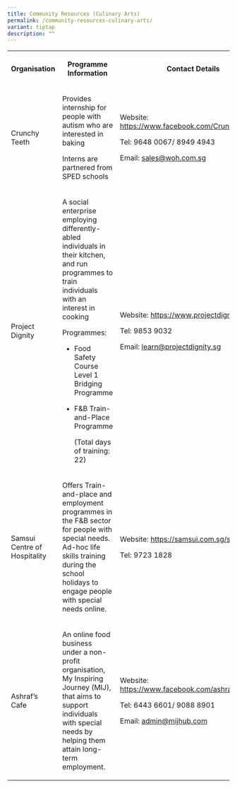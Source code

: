 ```yaml
---
title: Community Resources (Culinary Arts)
permalink: /community-resources-culinary-arts/
variant: tiptap
description: ""
---
```

<table style="minWidth: 75px">
<colgroup>
<col>
<col>
<col>
</colgroup>
<tbody>
<tr>
<th rowspan="1" colspan="1">
<p>Organisation</p>
</th>
<th rowspan="1" colspan="1">
<p>Programme Information</p>
</th>
<th rowspan="1" colspan="1">
<p>Contact Details</p>
</th>
</tr>
<tr>
<td rowspan="1" colspan="1">
<p>Crunchy Teeth</p>
</td>
<td rowspan="1" colspan="1">
<p>Provides internship for people with autism who are interested in baking</p>
<p></p>
<p>Interns are partnered from SPED schools</p>
</td>
<td rowspan="1" colspan="1">
<p>Website: <a href="https://www.facebook.com/CrunchyTeeth/" rel="noopener noreferrer nofollow" target="_blank">https://www.facebook.com/CrunchyTeeth/</a>
</p>
<p></p>
<p>Tel: 9648 0067/ 8949 4943</p>
<p></p>
<p>Email: <a href="mailto:sales@woh.com.sg" rel="noopener noreferrer nofollow" target="_blank">sales@woh.com.sg</a>
</p>
</td>
</tr>
<tr>
<td rowspan="1" colspan="1">
<p>Project Dignity</p>
</td>
<td rowspan="1" colspan="1">
<p>A social enterprise employing differently-abled individuals in their kitchen,
and run programmes to train individuals with an interest in cooking</p>
<p></p>
<p>Programmes:</p>
<ul data-tight="true" class="tight">
<li>
<p>Food Safety Course Level 1 Bridging Programme</p>
</li>
<li>
<p>F&amp;B Train-and-Place Programme</p>
<p>(Total days of training: 22)</p>
</li>
</ul>
</td>
<td rowspan="1" colspan="1">
<p>Website: <a href="https://www.projectdignity.sg/" rel="noopener noreferrer nofollow" target="_blank">https://www.projectdignity.sg/</a>
</p>
<p></p>
<p>Tel: 9853 9032</p>
<p></p>
<p>Email: <a href="mailto:learn@projectdignity.sg" rel="noopener noreferrer nofollow" target="_blank">learn@projectdignity.sg</a>
</p>
<p></p>
</td>
</tr>
<tr>
<td rowspan="1" colspan="1">
<p>Samsui Centre of Hospitality</p>
</td>
<td rowspan="1" colspan="1">
<p>Offers Train-and-place and employment programmes in the F&amp;B sector
for people with special needs. Ad-hoc life skills training during the school
holidays to engage people with special needs online.</p>
</td>
<td rowspan="1" colspan="1">
<p>Website: <a href="https://samsui.com.sg/sch-2/" rel="noopener noreferrer nofollow" target="_blank">https://samsui.com.sg/sch-2/</a>
</p>
<p></p>
<p>Tel: 9723 1828</p>
</td>
</tr>
<tr>
<td rowspan="1" colspan="1">
<p>Ashraf’s Cafe</p>
</td>
<td rowspan="1" colspan="1">
<p>An online food business under a non-profit organisation, My Inspiring
Journey (MIJ), that aims to support individuals with special needs by helping
them attain long-term employment.</p>
</td>
<td rowspan="1" colspan="1">
<p>Website: <a href="https://www.facebook.com/ashrafscafe.mij/" rel="noopener noreferrer nofollow" target="_blank">https://www.facebook.com/ashrafscafe.mij/</a>
</p>
<p></p>
<p>Tel: 6443 6601/ 9088 8901</p>
<p></p>
<p>Email: <a href="mailto:admin@mijhub.com" rel="noopener noreferrer nofollow" target="_blank">admin@mijhub.com</a>
</p>
<p></p>
</td>
</tr>
</tbody>
</table>
<p></p>